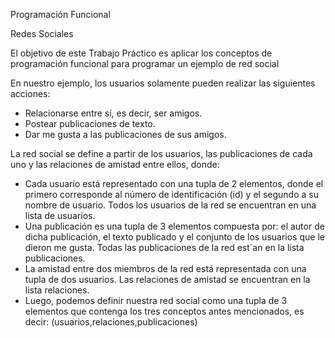 Programación Funcional

Redes Sociales

El objetivo de este Trabajo Práctico es aplicar los conceptos de programación funcional para programar un ejemplo de red social 

En nuestro ejemplo, los usuarios solamente pueden realizar las siguientes acciones:
- Relacionarse entre sí, es decir, ser amigos.
- Postear publicaciones de texto.
- Dar me gusta a las publicaciones de sus amigos.

La red social se define a partir de los usuarios, las publicaciones de cada uno y las relaciones de amistad entre
ellos, donde:

- Cada usuario está representado con una tupla de 2 elementos, donde el primero corresponde al número de identificación (id) y el segundo a su nombre de usuario. Todos los usuarios de la red se encuentran en una lista de usuarios.
- Una publicación es una tupla de 3 elementos compuesta por: el autor de dicha publicación, el texto publicado y el conjunto de los usuarios que le dieron me gusta. Todas las publicaciones de la red est´an en la lista publicaciones.
- La amistad entre dos miembros de la red está representada con una tupla de dos usuarios. Las relaciones de amistad
se encuentran en la lista relaciones.
- Luego, podemos definir nuestra red social como una tupla de 3 elementos que contenga los tres conceptos antes mencionados, es decir: (usuarios,relaciones,publicaciones)
